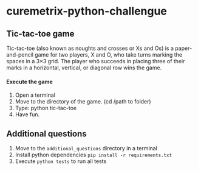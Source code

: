 # curemetrix-python-challengue

## Tic-tac-toe game
Tic-tac-toe (also known as noughts and crosses or Xs and Os) is a paper-and-pencil game for two players, X and O, who take turns marking the spaces in a 3×3 grid. The player who succeeds in placing three of their marks in a horizontal, vertical, or diagonal row wins the game.

#### Execute the game 

1. Open a terminal 
2. Move to the directory of the game. (cd /path to folder)
3. Type: python tic-tac-toe
4. Have fun.

## Additional questions

1. Move to the `additional_questions` directory in a terminal 
2. Install python dependencies `pip install -r requirements.txt`
3. Execute `python tests` to run all tests 

